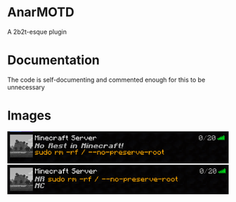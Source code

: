 # AnarMOTD
A 2b2t-esque plugin

# Documentation
The code is self-documenting and commented enough for this to be unnecessary

# Images
![](Screenshot_20230402_114439.png)
![](Screenshot_20230402_144226.png)
